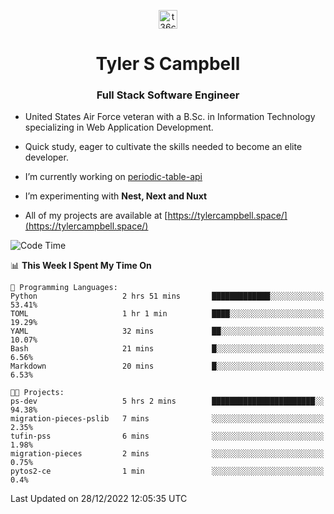<p align="center">
<a href="https://www.linkedin.com/in/t36campbell" target="blank"><img align="center" src="https://ik.imagekit.io/t36campbell/Portfolio/linkedin.png.original_m8bbGgPh6.png" alt="t36campbell" height="30" width="30" /></a>
</p>
<h1 align="center">Tyler S Campbell</h1>
<h3 align="center">Full Stack Software Engineer</h3>

* United States Air Force veteran with a B.Sc. in Information Technology specializing in Web Application Development. 

* Quick study, eager to cultivate the skills needed to become an elite developer.

* I’m currently working on [periodic-table-api](https://github.com/t36campbell/periodic-table-api)

* I’m experimenting with **Nest, Next and Nuxt**

* All of my projects are available at [https://tylercampbell.space/](https://tylercampbell.space/)

<!--START_SECTION:waka-->
![Code Time](http://img.shields.io/badge/Code%20Time-2%2C060%20hrs%202%20mins-blue)

📊 **This Week I Spent My Time On** 

```text
💬 Programming Languages: 
Python                   2 hrs 51 mins       █████████████░░░░░░░░░░░░   53.41% 
TOML                     1 hr 1 min          ████░░░░░░░░░░░░░░░░░░░░░   19.29% 
YAML                     32 mins             ██░░░░░░░░░░░░░░░░░░░░░░░   10.07% 
Bash                     21 mins             █░░░░░░░░░░░░░░░░░░░░░░░░   6.56% 
Markdown                 20 mins             █░░░░░░░░░░░░░░░░░░░░░░░░   6.53%

🐱‍💻 Projects: 
ps-dev                   5 hrs 2 mins        ███████████████████████░░   94.38% 
migration-pieces-pslib   7 mins              ░░░░░░░░░░░░░░░░░░░░░░░░░   2.35% 
tufin-pss                6 mins              ░░░░░░░░░░░░░░░░░░░░░░░░░   1.98% 
migration-pieces         2 mins              ░░░░░░░░░░░░░░░░░░░░░░░░░   0.75% 
pytos2-ce                1 min               ░░░░░░░░░░░░░░░░░░░░░░░░░   0.4%

```


 Last Updated on 28/12/2022 12:05:35 UTC
<!--END_SECTION:waka-->
